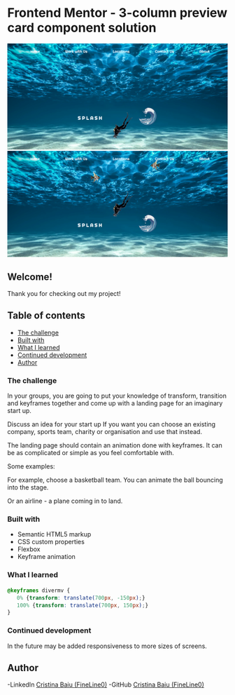 # Frontend Mentor - 3-column preview card component solution
![preview](./imgs/scrennshot1%20(1).png)
![preview2](./imgs/scrennshot1%20(2).png)

## Welcome! 
Thank you for checking out my project!

## Table of contents
- [The challenge](#the-challenge)
- [Built with](#built-with)
- [What I learned](#what-i-learned)
- [Continued development](#continued-development)
- [Author](#author)


### The challenge

In your groups, you are going to put your knowledge of transform, transition and keyframes together and come up with a landing page for an imaginary start up.

Discuss an idea for your start up
If you want you can choose an existing company, sports team, charity or organisation and use that instead. 

The landing page should contain an animation done with keyframes. It can be as complicated or simple as you feel comfortable with.

Some examples:

For example, choose a basketball team. You can animate the ball bouncing into the stage. 

Or an airline - a plane coming in to land.


### Built with

- Semantic HTML5 markup
- CSS custom properties
- Flexbox
- Keyframe animation

### What I learned

```css
@keyframes divermv {
   0% {transform: translate(700px, -150px);}
   100% {transform: translate(700px, 150px);}
}
```

### Continued development
In the future may be added responsiveness to more sizes of screens. 

## Author

-LinkedIn [Cristina Baiu (FineLine0)](https://www.linkedin.com/in/cristinabaiu01/)
-GitHub [Cristina Baiu (FineLine0)](https://github.com/FineLine01)
